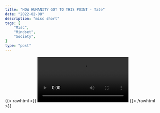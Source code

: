 ```yaml
---
title: "HOW HUMANITY GOT TO THIS POINT - Tate"
date: "2022-02-08"
description: "misc short"
tags: [
    "Misc",
    "Mindset",
    "Society",
]
type: "post"
---
```

{{< rawhtml >}}
    <video width="auto" height="auto" controls>
        <source src="https://clips.dev00ps.com/MISC/HOW%20HUMANITY%20GOT%20TO%20THIS%20POINT.mp4" type="video/mp4"> 
    </video>
{{< /rawhtml >}}